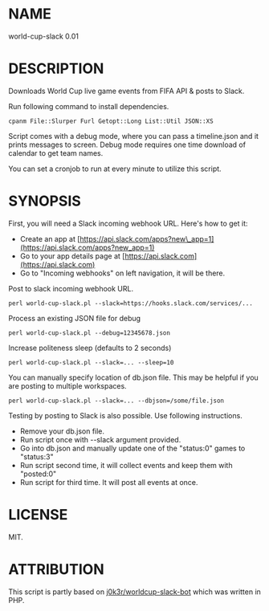 # NAME

world-cup-slack 0.01

# DESCRIPTION

Downloads World Cup live game events from FIFA API & posts to Slack.

Run following command to install dependencies.

    cpanm File::Slurper Furl Getopt::Long List::Util JSON::XS

Script comes with a debug mode, where you can pass a timeline.json and
it prints messages to screen. Debug mode requires one time download of
calendar to get team names.

You can set a cronjob to run at every minute to utilize this script.

# SYNOPSIS

First, you will need a Slack incoming webhook URL. Here's how to get it:

- Create an app at [https://api.slack.com/apps?new\_app=1](https://api.slack.com/apps?new_app=1)
- Go to your app details page at [https://api.slack.com](https://api.slack.com)
- Go to "Incoming webhooks" on left navigation, it will be there.

Post to slack incoming webhook URL.

    perl world-cup-slack.pl --slack=https://hooks.slack.com/services/...

Process an existing JSON file for debug

    perl world-cup-slack.pl --debug=12345678.json

Increase politeness sleep (defaults to 2 seconds)

    perl world-cup-slack.pl --slack=... --sleep=10

You can manually specify location of db.json file.
This may be helpful if you are posting to multiple
workspaces.

    perl world-cup-slack.pl --slack=... --dbjson=/some/file.json

Testing by posting to Slack is also possible. Use following instructions.

- Remove your db.json file.
- Run script once with --slack argument provided.
- Go into db.json and manually update one of the "status:0" games to "status:3"
- Run script second time, it will collect events and keep them with "posted:0"
- Run script for third time. It will post all events at once.

# LICENSE

MIT.

# ATTRIBUTION

This script is partly based on
[j0k3r/worldcup-slack-bot](https://github.com/j0k3r/worldcup-slack-bot)
which was written in PHP.
